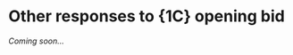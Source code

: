 # <a name="Other-responses-to-1C-opening_bid"> Other responses to {1C} opening bid

_Coming soon..._
